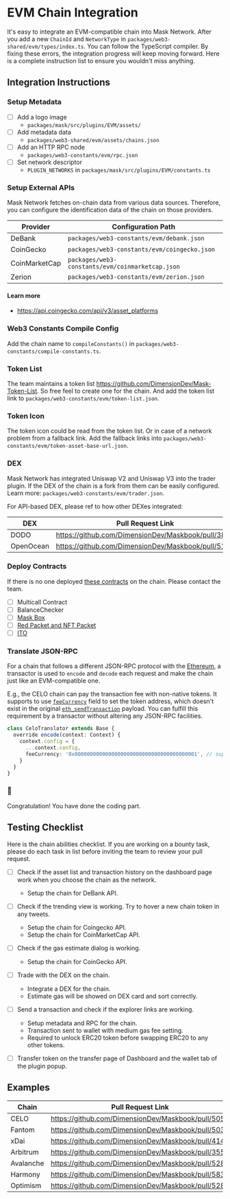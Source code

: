 # EVM Chain Integration

It's easy to integrate an EVM-compatible chain into Mask Network. After you add a new `ChainId` and `NetworkType` in `packages/web3-shared/evm/types/index.ts`. You can follow the TypeScript compiler. By fixing these errors, the integration progress will keep moving forward. Here is a complete instruction list to ensure you wouldn't miss anything.

## Integration Instructions

### Setup Metadata

- [ ] Add a logo image
  - `packages/mask/src/plugins/EVM/assets/`
- [ ] Add metadata data
  - `packages/web3-shared/evm/assets/chains.json`
- [ ] Add an HTTP RPC node
  - `packages/web3-constants/evm/rpc.json`
- [ ] Set network descriptor
  - `PLUGIN_NETWORKS` in `packages/mask/src/plugins/EVM/constants.ts`

### Setup External APIs

Mask Network fetches on-chain data from various data sources. Therefore, you can configure the identification data of the chain on those providers.

| Provider      | Configuration Path                               |
| ------------- | ------------------------------------------------ |
| DeBank        | `packages/web3-constants/evm/debank.json`        |
| CoinGecko     | `packages/web3-constants/evm/coingecko.json`     |
| CoinMarketCap | `packages/web3-constants/evm/coinmarketcap.json` |
| Zerion        | `packages/web3-constants/evm/zerion.json`        |

#### Learn more

- <https://api.coingecko.com/api/v3/asset_platforms>

### Web3 Constants Compile Config

Add the chain name to `compileConstants()` in `packages/web3-constants/compile-constants.ts`.

### Token List

The team maintains a token list <https://github.com/DimensionDev/Mask-Token-List>. So free feel to create one for the chain. And add the token list link to `packages/web3-constants/evm/token-list.json`.

### Token Icon

The token icon could be read from the token list. Or in case of a network problem from a fallback link. Add the fallback links into `packages/web3-constants/evm/token-asset-base-url.json`.

### DEX

Mask Network has integrated Uniswap V2 and Uniswap V3 into the trader plugin. If the DEX of the chain is a fork from them can be easily configured. Learn more: `packages/web3-constants/evm/trader.json`.

For API-based DEX, please ref to how other DEXes integrated:

| DEX       | Pull Request Link                                    |
| --------- | ---------------------------------------------------- |
| DODO      | <https://github.com/DimensionDev/Maskbook/pull/3882> |
| OpenOcean | <https://github.com/DimensionDev/Maskbook/pull/5198> |

### Deploy Contracts

If there is no one deployed [these contracts](https://github.com/DimensionDev/misc_smart_contract) on the chain. Please contact the team.

- [ ] Multicall Contract
- [ ] BalanceChecker
- [ ] [Mask Box](https://github.com/DimensionDev/MysteryBox/tree/add_more_networks)
- [ ] [Red Packet and NFT Packet](https://github.com/DimensionDev/RedPacket/tree/add_more_networks)
- [ ] [ITO](https://github.com/DimensionDev/InitialTwitterOffering/tree/add_more_networks)

### Translate JSON-RPC

For a chain that follows a different JSON-RPC protocol with the [Ethereum](https://eth.wiki/json-rpc/API), a transactor is used to `encode` and `decode` each request and make the chain just like an EVM-compatible one.

E.g., the CELO chain can pay the transaction fee with non-native tokens. It supports to use [`feeCurrency`](https://docs.celo.org/celo-codebase/protocol/transactions/erc20-transaction-fees) field to set the token address, which doesn't exist in the original [`eth_sendTransaction`](https://eth.wiki/json-rpc/API#eth_sendtransaction) payload. You can fulfill this requirement by a transactor without altering any JSON-RPC facilities.

```ts
class CeloTranslator extends Base {
  override encode(context: Context) {
    context.config = {
      ...context.config,
      feeCurrency: '0x0000000000000000000000000000000000000001', // suppose it's a token address
    }
  }
}
```

### 🎉

Congratulation! You have done the coding part.

## Testing Checklist

Here is the chain abilities checklist. If you are working on a bounty task, please do each task in list before inviting the team to review your pull request.

- [ ] Check if the asset list and transaction history on the dashboard page work when you choose the chain as the network.
  - Setup the chain for DeBank API.
- [ ] Check if the trending view is working. Try to hover a new chain token in any tweets.

  - Setup the chain for Coingecko API.
  - Setup the chain for CoinMarketCap API.

- [ ] Check if the gas estimate dialog is working.

  - Setup the chain for CoinGecko API.

- [ ] Trade with the DEX on the chain.

  - Integrate a DEX for the chain.
  - Estimate gas will be showed on DEX card and sort correctly.

- [ ] Send a transaction and check if the explorer links are working.

  - Setup metadata and RPC for the chain.
  - Transaction sent to wallet with medium gas fee setting.
  - Required to unlock ERC20 token before swapping ERC20 to any other tokens.

- [ ] Transfer token on the transfer page of Dashboard and the wallet tab of the plugin popup.

## Examples

| Chain     | Pull Request Link                                    |
| --------- | ---------------------------------------------------- |
| CELO      | <https://github.com/DimensionDev/Maskbook/pull/5052> |
| Fantom    | <https://github.com/DimensionDev/Maskbook/pull/5036> |
| xDai      | <https://github.com/DimensionDev/Maskbook/pull/4140> |
| Arbitrum  | <https://github.com/DimensionDev/Maskbook/pull/3558> |
| Avalanche | <https://github.com/DimensionDev/Maskbook/pull/5289> |
| Harmony   | <https://github.com/DimensionDev/Maskbook/pull/5835> |
| Optimism  | <https://github.com/DimensionDev/Maskbook/pull/5284> |
